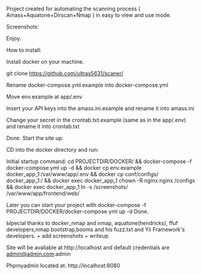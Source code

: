 Project created for automating the scanning process ( Amass+Aquatone+Dirscan+Nmap ) in easy to view and use mode.

Screenshots:



Enjoy.

How to install:

Install docker on your machine.

git clone https://github.com/ultras5631/scaner/

Rename docker-compose.yml.example into docker-compose.yml

Move env.example at app/.env

Insert your API keys into the amass.ini.example and rename it into amass.ini

Change your secret in the crontab.txt.example (same as in the app/.env) and rename it into crontab.txt

Done. Start the site up:

CD into the docker directory and run:

Initial startup command: cd PROJECTDIR/DOCKER/ && docker-compose -f docker-compose.yml up -d && docker cp env.example docker_app_1:/var/www/app/.env && docker cp conf/configs/ docker_app_1:/ && docker exec docker_app_1 chown -R nginx:nginx /configs && docker exec docker_app_1 ln -s /screenshots/ /var/www/app/frontend/web/

Later you can start your project with docker-compose -f PROJECTDIR/DOCKER/docker-compose.yml up -d
Done.

Ыpecial thanks to docker_nmap and nmap, aquatone(hendricks), ffuf developers,nmap bootstrap,booms and his fuzz.txt and Yii Framework's developers. + add screenshots + writeup

Site will be avaliable at http://localhost and default credentials are admin@admin.com:admin

Phpmyadmin located at: http://localhost:8080
